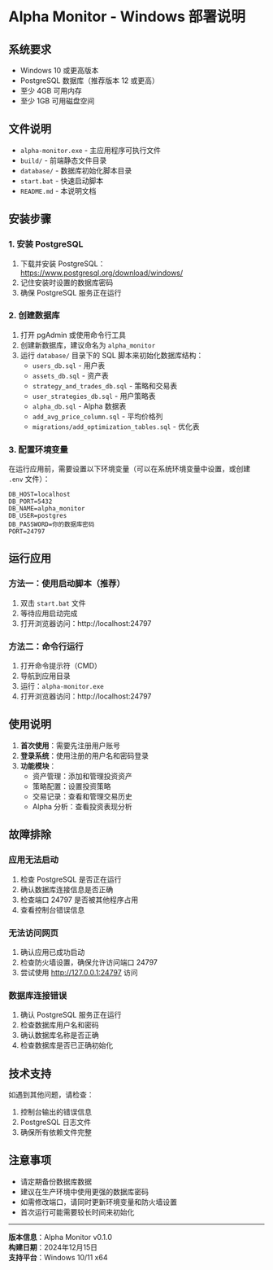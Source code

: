 # Alpha Monitor - Windows 部署说明

## 系统要求

- Windows 10 或更高版本
- PostgreSQL 数据库（推荐版本 12 或更高）
- 至少 4GB 可用内存
- 至少 1GB 可用磁盘空间

## 文件说明

- `alpha-monitor.exe` - 主应用程序可执行文件
- `build/` - 前端静态文件目录
- `database/` - 数据库初始化脚本目录
- `start.bat` - 快速启动脚本
- `README.md` - 本说明文档

## 安装步骤

### 1. 安装 PostgreSQL

1. 下载并安装 PostgreSQL：https://www.postgresql.org/download/windows/
2. 记住安装时设置的数据库密码
3. 确保 PostgreSQL 服务正在运行

### 2. 创建数据库

1. 打开 pgAdmin 或使用命令行工具
2. 创建新数据库，建议命名为 `alpha_monitor`
3. 运行 `database/` 目录下的 SQL 脚本来初始化数据库结构：
   - `users_db.sql` - 用户表
   - `assets_db.sql` - 资产表
   - `strategy_and_trades_db.sql` - 策略和交易表
   - `user_strategies_db.sql` - 用户策略表
   - `alpha_db.sql` - Alpha 数据表
   - `add_avg_price_column.sql` - 平均价格列
   - `migrations/add_optimization_tables.sql` - 优化表

### 3. 配置环境变量

在运行应用前，需要设置以下环境变量（可以在系统环境变量中设置，或创建 `.env` 文件）：

```
DB_HOST=localhost
DB_PORT=5432
DB_NAME=alpha_monitor
DB_USER=postgres
DB_PASSWORD=你的数据库密码
PORT=24797
```

## 运行应用

### 方法一：使用启动脚本（推荐）

1. 双击 `start.bat` 文件
2. 等待应用启动完成
3. 打开浏览器访问：http://localhost:24797

### 方法二：命令行运行

1. 打开命令提示符（CMD）
2. 导航到应用目录
3. 运行：`alpha-monitor.exe`
4. 打开浏览器访问：http://localhost:24797

## 使用说明

1. **首次使用**：需要先注册用户账号
2. **登录系统**：使用注册的用户名和密码登录
3. **功能模块**：
   - 资产管理：添加和管理投资资产
   - 策略配置：设置投资策略
   - 交易记录：查看和管理交易历史
   - Alpha 分析：查看投资表现分析

## 故障排除

### 应用无法启动

1. 检查 PostgreSQL 是否正在运行
2. 确认数据库连接信息是否正确
3. 检查端口 24797 是否被其他程序占用
4. 查看控制台错误信息

### 无法访问网页

1. 确认应用已成功启动
2. 检查防火墙设置，确保允许访问端口 24797
3. 尝试使用 http://127.0.0.1:24797 访问

### 数据库连接错误

1. 确认 PostgreSQL 服务正在运行
2. 检查数据库用户名和密码
3. 确认数据库名称是否正确
4. 检查数据库是否已正确初始化

## 技术支持

如遇到其他问题，请检查：

1. 控制台输出的错误信息
2. PostgreSQL 日志文件
3. 确保所有依赖文件完整

## 注意事项

- 请定期备份数据库数据
- 建议在生产环境中使用更强的数据库密码
- 如需修改端口，请同时更新环境变量和防火墙设置
- 首次运行可能需要较长时间来初始化

---

**版本信息**：Alpha Monitor v0.1.0  
**构建日期**：2024年12月15日  
**支持平台**：Windows 10/11 x64